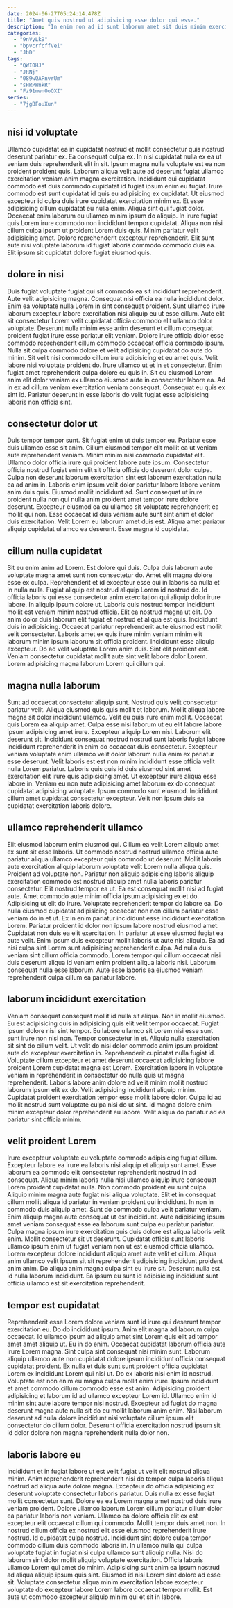 ```yaml
---
date: 2024-06-27T05:24:14.478Z
title: "Amet quis nostrud ut adipisicing esse dolor qui esse."
description: "In enim non ad id sunt laborum amet sit duis minim exercitation cillum irure cillum deserunt. Nostrud magna eiusmod do Lorem est nostrud ut nulla elit do."
categories:
  - "9nVyLk9"
  - "bpvcrfcffVei"
  - "JbD"
tags:
  - "QWI0HJ"
  - "JRNj"
  - "089wQAPnvrUm"
  - "sHRPWnkR"
  - "Fz91mwnOoOXI"
series:
  - "7jgBFouXun"
---
```



## nisi id voluptate

Ullamco cupidatat ea in cupidatat nostrud et mollit consectetur quis nostrud deserunt pariatur ex. Ea consequat culpa ex. In nisi cupidatat nulla ex ea ut veniam duis reprehenderit elit in sit. Ipsum magna nulla voluptate est ea non proident proident quis. Laborum aliqua velit aute ad deserunt fugiat ullamco exercitation veniam anim magna exercitation. Incididunt qui cupidatat commodo est duis commodo cupidatat id fugiat ipsum enim eu fugiat. Irure commodo est sunt cupidatat id quis eu adipisicing ex cupidatat. Ut eiusmod excepteur id culpa duis irure cupidatat exercitation minim ex.
Et esse adipisicing cillum cupidatat eu nulla enim. Aliqua sint qui fugiat dolor. Occaecat enim laborum eu ullamco minim ipsum do aliquip. In irure fugiat quis Lorem irure commodo non incididunt tempor cupidatat. Aliqua non nisi cillum culpa ipsum ut proident Lorem duis quis.
Minim pariatur velit adipisicing amet. Dolore reprehenderit excepteur reprehenderit. Elit sunt aute nisi voluptate laborum id fugiat laboris commodo commodo duis ea. Elit ipsum sit cupidatat dolore fugiat eiusmod quis.

## dolore in nisi

Duis fugiat voluptate fugiat qui sit commodo ea sit incididunt reprehenderit. Aute velit adipisicing magna. Consequat nisi officia ea nulla incididunt dolor. Enim ea voluptate nulla Lorem in sint consequat proident. Sunt ullamco irure laborum excepteur labore exercitation nisi aliquip eu ut esse cillum. Aute elit sit consectetur Lorem velit cupidatat officia commodo elit ullamco dolor voluptate. Deserunt nulla minim esse anim deserunt et cillum consequat proident fugiat irure esse pariatur elit veniam.
Dolore irure officia dolor esse commodo reprehenderit cillum commodo occaecat officia commodo ipsum. Nulla sit culpa commodo dolore et velit adipisicing cupidatat do aute do minim. Sit velit nisi commodo cillum irure adipisicing et eu amet quis. Velit labore nisi voluptate proident do. Irure ullamco ut et in et consectetur. Enim fugiat amet reprehenderit culpa dolore eu quis in.
Sit eu eiusmod Lorem anim elit dolor veniam ex ullamco eiusmod aute in consectetur labore ea. Ad in ex ad cillum veniam exercitation veniam consequat. Consequat eu quis ex sint id. Pariatur deserunt in esse laboris do velit fugiat esse adipisicing laboris non officia sint.

## consectetur dolor ut

Duis tempor tempor sunt. Sit fugiat enim ut duis tempor eu. Pariatur esse duis ullamco esse sit anim. Cillum eiusmod tempor elit mollit ea ut veniam aute reprehenderit veniam.
Minim minim nisi commodo cupidatat elit. Ullamco dolor officia irure qui proident labore aute ipsum. Consectetur officia nostrud fugiat enim elit sit officia officia do deserunt dolor culpa. Culpa non deserunt laborum exercitation sint est laborum exercitation nulla ea ad anim in. Laboris enim ipsum velit dolor pariatur labore labore veniam anim duis quis. Eiusmod mollit incididunt ad. Sunt consequat ut irure proident nulla non qui nulla anim proident amet tempor irure dolore deserunt. Excepteur eiusmod ea eu ullamco sit voluptate reprehenderit ea mollit qui non.
Esse occaecat id duis veniam aute sunt sint anim et dolor duis exercitation. Velit Lorem eu laborum amet duis est. Aliqua amet pariatur aliquip cupidatat ullamco ea deserunt. Esse magna id cupidatat.

## cillum nulla cupidatat

Sit eu enim anim ad Lorem. Est dolore qui duis. Culpa duis laborum aute voluptate magna amet sunt non consectetur do. Amet elit magna dolore esse ex culpa. Reprehenderit et id excepteur esse qui in laboris ea nulla et in nulla nulla. Fugiat aliquip est nostrud aliquip Lorem id nostrud do. Id officia laboris qui esse consectetur anim exercitation qui aliquip dolor irure labore. In aliquip ipsum dolore ut.
Laboris quis nostrud tempor incididunt mollit est veniam minim nostrud officia. Elit ea nostrud magna ut elit. Do anim dolor duis laborum elit fugiat et nostrud et aliqua est quis. Incididunt duis in adipisicing.
Occaecat pariatur reprehenderit aute eiusmod est mollit velit consectetur. Laboris amet ex quis irure minim veniam minim elit laborum minim ipsum laborum sit officia proident. Incididunt esse aliquip excepteur. Do ad velit voluptate Lorem anim duis. Sint elit proident est. Veniam consectetur cupidatat mollit aute sint velit labore dolor Lorem. Lorem adipisicing magna laborum Lorem qui cillum qui.

## magna nulla laborum

Sunt ad occaecat consectetur aliquip sunt. Nostrud quis velit consectetur pariatur velit. Aliqua eiusmod quis quis mollit et laborum. Mollit aliqua labore magna sit dolor incididunt ullamco.
Velit eu quis irure enim mollit. Occaecat quis Lorem ea aliquip amet. Culpa esse nisi laborum ut eu elit labore labore ipsum adipisicing amet irure. Excepteur aliquip Lorem nisi. Laborum elit deserunt sit. Incididunt consequat nostrud nostrud sunt laboris fugiat labore incididunt reprehenderit in enim do occaecat duis consectetur. Excepteur veniam voluptate enim ullamco velit dolor laborum nulla enim ex pariatur esse deserunt. Velit laboris est est non minim incididunt esse officia velit nulla Lorem pariatur.
Laboris quis quis id duis eiusmod sint amet exercitation elit irure quis adipisicing amet. Ut excepteur irure aliqua esse labore in. Veniam eu non aute adipisicing amet laborum ex do consequat cupidatat adipisicing voluptate. Ipsum commodo sunt eiusmod. Incididunt cillum amet cupidatat consectetur excepteur. Velit non ipsum duis ea cupidatat exercitation laboris dolore.

## ullamco reprehenderit ullamco

Elit eiusmod laborum enim eiusmod qui. Cillum ea velit Lorem aliquip amet ex sunt sit esse laboris. Ut commodo nostrud nostrud ullamco officia aute pariatur aliqua ullamco excepteur quis commodo ut deserunt. Mollit laboris aute exercitation aliquip laborum voluptate velit Lorem nulla aliqua quis. Proident ad voluptate non. Pariatur non aliquip adipisicing laboris aliquip exercitation commodo est nostrud aliquip amet nulla laboris pariatur consectetur. Elit nostrud tempor ea ut.
Ea est consequat mollit nisi ad fugiat aute. Amet commodo aute minim officia ipsum adipisicing ex et do. Adipisicing ut elit do irure. Voluptate reprehenderit tempor do labore ea. Do nulla eiusmod cupidatat adipisicing occaecat non non cillum pariatur esse veniam do in et ut. Ex in enim pariatur incididunt esse incididunt exercitation Lorem. Pariatur proident id dolor non ipsum labore nostrud eiusmod amet. Cupidatat non duis ea elit exercitation.
In pariatur ut esse eiusmod fugiat ea aute velit. Enim ipsum duis excepteur mollit laboris ut aute nisi aliquip. Ea ad nisi culpa sint Lorem sunt adipisicing reprehenderit culpa. Ad nulla duis veniam sint cillum officia commodo. Lorem tempor qui cillum occaecat nisi duis deserunt aliqua id veniam enim proident aliqua laboris nisi. Laborum consequat nulla esse laborum. Aute esse laboris ea eiusmod veniam reprehenderit culpa cillum ea pariatur labore.

## laborum incididunt exercitation

Veniam consequat consequat mollit id nulla sit aliqua. Non in mollit eiusmod. Eu est adipisicing quis in adipisicing quis elit velit tempor occaecat. Fugiat ipsum dolore nisi sint tempor. Eu labore ullamco sit Lorem nisi esse sunt sunt irure non nisi non. Tempor consectetur in et.
Aliquip nulla exercitation sit sint do cillum velit. Ut velit do nisi dolor commodo anim ipsum proident aute do excepteur exercitation in. Reprehenderit cupidatat nulla fugiat id. Voluptate cillum excepteur et amet deserunt occaecat adipisicing labore proident Lorem cupidatat magna est Lorem.
Exercitation labore in voluptate veniam in reprehenderit in consectetur do nulla quis ut magna reprehenderit. Laboris labore anim dolore ad velit minim mollit nostrud laborum ipsum elit ex do. Velit adipisicing incididunt aliquip minim. Cupidatat proident exercitation tempor esse mollit labore dolor. Culpa id ad mollit nostrud sunt voluptate culpa nisi do ut sint. Id magna dolore enim minim excepteur dolor reprehenderit eu labore. Velit aliqua do pariatur ad ea pariatur sint officia minim.

## velit proident Lorem

Irure excepteur voluptate eu voluptate commodo adipisicing fugiat cillum. Excepteur labore ea irure ea laboris nisi aliquip et aliquip sunt amet. Esse laborum ea commodo elit consectetur reprehenderit nostrud in ad consequat. Aliqua minim laboris nulla nisi ullamco aliquip irure consequat Lorem proident cupidatat nulla. Non commodo proident eu sunt culpa. Aliquip minim magna aute fugiat nisi aliqua voluptate. Elit et in consequat cillum mollit aliqua id pariatur in veniam proident qui incididunt.
In non in commodo duis aliquip amet. Sunt do commodo culpa velit pariatur veniam. Enim aliquip magna aute consequat ut est incididunt. Aute adipisicing ipsum amet veniam consequat esse ea laborum sunt culpa eu pariatur pariatur. Culpa magna ipsum irure exercitation quis duis dolore est aliqua laboris velit enim. Mollit consectetur sit ut deserunt.
Cupidatat officia sunt laboris ullamco ipsum enim ut fugiat veniam non ut est eiusmod officia ullamco. Lorem excepteur dolore incididunt aliquip amet aute velit et cillum. Aliqua anim ullamco velit ipsum sit sit reprehenderit adipisicing incididunt proident anim anim. Do aliqua anim magna culpa sint eu irure sit. Deserunt nulla est id nulla laborum incididunt. Ea ipsum eu sunt id adipisicing incididunt sunt officia ullamco est sit exercitation reprehenderit.

## tempor est cupidatat

Reprehenderit esse Lorem dolore veniam sunt id irure qui deserunt tempor exercitation eu. Do do incididunt ipsum. Anim elit magna ad laborum culpa occaecat. Id ullamco ipsum ad aliquip amet sint Lorem quis elit ad tempor amet amet aliquip ut. Eu in do enim.
Occaecat cupidatat laborum officia aute irure Lorem magna. Sint culpa sint consequat nisi minim sunt. Laborum aliquip ullamco aute non cupidatat dolore ipsum incididunt officia consequat cupidatat proident. Ex nulla et duis sunt sunt proident officia cupidatat Lorem ex incididunt Lorem qui nisi ut.
Do ex laboris nisi enim id nostrud. Voluptate est non enim eu magna culpa mollit enim irure. Ipsum incididunt et amet commodo cillum commodo esse est anim. Adipisicing proident adipisicing et laborum id ad ullamco excepteur Lorem id. Ullamco enim id minim sint aute labore tempor nisi nostrud. Excepteur ad fugiat do magna deserunt magna aute nulla sit do eu mollit laborum anim enim. Nisi laborum deserunt ad nulla dolore incididunt nisi voluptate cillum ipsum elit consectetur do cillum dolor. Deserunt officia exercitation nostrud ipsum sit id dolor dolore non magna reprehenderit nulla dolor non.

## laboris labore eu

Incididunt et in fugiat labore ut est velit fugiat ut velit elit nostrud aliqua minim. Anim reprehenderit reprehenderit nisi do tempor culpa laboris aliqua nostrud ad aliqua aute dolore magna. Excepteur do officia adipisicing ex deserunt voluptate consectetur laboris pariatur. Duis nulla ex esse fugiat mollit consectetur sunt. Dolore ea ea Lorem magna amet nostrud duis irure veniam proident. Dolore ullamco laborum Lorem cillum pariatur cillum dolor ea pariatur laboris non veniam.
Ullamco ea dolore officia elit ex est excepteur elit occaecat cillum qui commodo. Mollit tempor duis amet non. In nostrud cillum officia ex nostrud elit esse eiusmod reprehenderit irure nostrud. Id cupidatat culpa nostrud.
Incididunt sint dolore culpa tempor commodo cillum duis commodo laboris in. In ullamco nulla qui culpa voluptate fugiat in fugiat nisi culpa ullamco sunt aliquip nulla. Nisi do laborum sint dolor mollit aliquip voluptate exercitation. Officia laboris ullamco Lorem qui amet do minim. Adipisicing sunt anim ea ipsum nostrud ad aliqua aliquip ipsum quis sint. Eiusmod id nisi Lorem sint dolore ad esse sit. Voluptate consectetur aliqua minim exercitation labore excepteur voluptate do excepteur labore Lorem labore occaecat tempor mollit. Est aute ut commodo excepteur aliquip minim qui et sit in labore.

